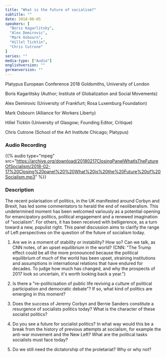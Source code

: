 ```yaml
---
title: "What is the future of socialism?"
subtitle: ""
date: 2018-06-05
speakers: [
  "Boris Kagarlitsky",
  "Alex Demirovic",
  "Mark Osbourn",
  "Hillel Ticktin",
  "Chris Cutrone"
]
series: ""
media-type: ["Audio"]
englishversion: ""
germanversion: ""
---
```


Platypus European Conference 2018
Goldsmiths, University of London

Boris Kagarlitsky (Author; Institute of Globalization and Social Movements)

Alex Demirovic (University of Frankfurt; Rosa Luxemburg Foundation)

Mark Osbourn (Alliance for Workers Liberty)

Hillel Ticktin (University of Glasgow; Founding Editor, Critique)

Chris Cutrone (School of the Art Institute Chicago; Platypus)

### Audio Recording

{{% audio type="mpeg" src="https://archive.org/download/20180217ClosingPanelWhatIsTheFutureOfSocialism/2018-02-17%20Closing%20panel%20%20What%20is%20the%20Future%20of%20Socialism.mp3" %}}


### Description

The recent polarisation of politics, in the UK manifested around Corbyn and Brexit, has led some commentators to herald the end of neoliberalism. This undetermined moment has been welcomed variously as a potential opening for emancipatory politics, political engagement and a renewed imagination of "socialism". For others, it has been received with belligerence, as a turn toward a new, populist right. This panel discussion aims to clarify the range of Left perspectives on the question of the future of socialism today.

1. Are we in a moment of stability or instability? How so? Can we talk, as CNN notes, of an upset equilibrium in the world? (CNN: "The Trump effect could be all the more pronounced because the political equilibrium of much of the world has been upset, straining institutions and assumptions in international relations that have endured for decades. To judge how much has changed, and why the prospects of 2017 look so uncertain, it's worth looking back a year.")

2. Is there a "re-politicisation of public life reviving a culture of political participation and democratic debate"? If so, what kind of politics are emerging in this moment?

3. Does the success of Jeremy Corbyn and Bernie Sanders constitute a resurgence of socialists politics today? What is the character of these socialist politics?

4. Do you see a future for socialist politics? In what way would this be a break from the history of previous attempts at socialism, for example the anti-war movement and the New Left? What are the political tasks socialists must face today?

5. Do we still need the dictatorship of the proletariat? Why or why not?
